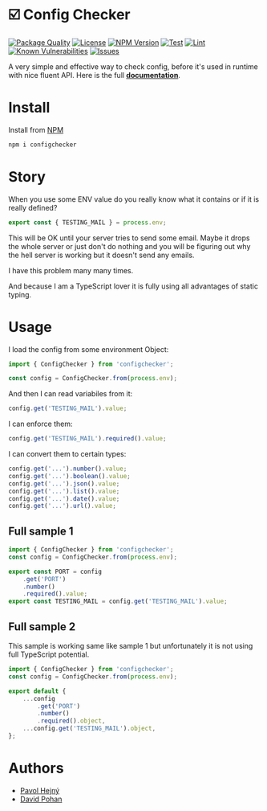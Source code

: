 # ☑️ Config Checker

<!--Badges-->

 [![Package Quality](https://packagequality.com/shield/configchecker.svg)](https://packagequality.com/#?package=configchecker)
 [![License](https://img.shields.io/github/license/hejny/configchecker.svg?style=flat)](https://raw.githubusercontent.com/hejny/configchecker/master/LICENSE)
 [![NPM Version](https://badge.fury.io/js/@hejny%2Fconfigchecker.svg)](https://www.npmjs.com/package/@hejny/configchecker)
 [![Test](https://github.com/hejny/configchecker/actions/workflows/test.yml/badge.svg)](https://github.com/hejny/configchecker/actions/workflows/test.yml)
 [![Lint](https://github.com/hejny/configchecker/actions/workflows/lint.yml/badge.svg)](https://github.com/hejny/configchecker/actions/workflows/lint.yml)
 [![Known Vulnerabilities](https://snyk.io/test/github/hejny/configchecker/badge.svg)](https://snyk.io/test/github/hejny/configchecker)
 [![Issues](https://img.shields.io/github/issues/hejny/configchecker.svg?style=flat)](https://github.com/hejny/configchecker/issues)

<!--/Badges-->

A very simple and effective way to check config, before it's used in runtime with nice fluent API. Here is the full **[documentation](https://hejny.github.io/configchecker/)**.

# Install

Install from [NPM](https://www.npmjs.com/package/configchecker)

```bash
npm i configchecker
```

# Story

When you use some ENV value do you really know what it contains or if it is really defined?

```typescript
export const { TESTING_MAIL } = process.env;
```

This will be OK until your server tries to send some email. Maybe it drops the whole server or just don't do nothing and you will be figuring out why the hell server is working but it doesn't send any emails.

I have this problem many many times.

And because I am a TypeScript lover it is fully using all advantages of static typing.

# Usage

I load the config from some environment Object:

```typescript
import { ConfigChecker } from 'configchecker';

const config = ConfigChecker.from(process.env);
```

And then I can read variabiles from it:

```typescript
config.get('TESTING_MAIL').value;
```

I can enforce them:

```typescript
config.get('TESTING_MAIL').required().value;
```

I can convert them to certain types:

```typescript
config.get('...').number().value;
config.get('...').boolean().value;
config.get('...').json().value;
config.get('...').list().value;
config.get('...').date().value;
config.get('...').url().value;
```

## Full sample 1

```typescript
import { ConfigChecker } from 'configchecker';
const config = ConfigChecker.from(process.env);

export const PORT = config
    .get('PORT')
    .number()
    .required().value;
export const TESTING_MAIL = config.get('TESTING_MAIL').value;
```

## Full sample 2

This sample is working same like sample 1 but unfortunately it is not using full TypeScript potential.

```typescript
import { ConfigChecker } from 'configchecker';
const config = ConfigChecker.from(process.env);

export default {
    ...config
        .get('PORT')
        .number()
        .required().object,
    ...config.get('TESTING_MAIL').object,
};
```

<!--
TODO: To all projects:
+ donation address


# Contributing

I am open to your pull requests, feedback, suggestions, and donations. Contact to me is on my [personal page](https://www.pavolhejny.com)
-->

# Authors

-   [Pavol Hejný](https://github.com/hejny)
-   [David Pohan](https://github.com/pohy)
